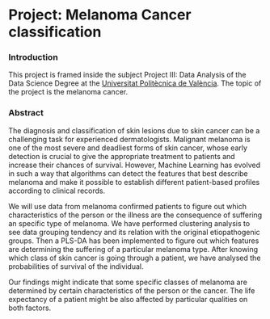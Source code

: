 # Project: Melanoma Cancer classification

### Introduction

This project is framed inside the subject Project III: Data Analysis of the Data Science Degree at the [Universitat Politècnica de València](https://www.upv.es/). The topic of the project is the melanoma cancer.

### Abstract

The diagnosis and classification of skin lesions due to skin cancer can be a challenging task for experienced dermatologists. Malignant melanoma is one of the most severe and deadliest forms of skin cancer, whose early detection is crucial to give the appropriate treatment to patients and increase their chances of survival. However, Machine Learning has evolved in such a way that algorithms can detect the features that best describe melanoma and make it possible to establish different patient-based profiles according to clinical records.

We will use data from melanoma confirmed patients to figure out which characteristics of the person or the illness are the consequence of suffering an specific type of melanoma. We have performed clustering analysis to see data grouping tendency and its relation with the original etiopathogenic groups. Then a PLS-DA has been implemented to figure out which features are determining the suffering of a particular melanoma type. After knowing which class of skin cancer is going through a patient, we have analysed the probabilities of survival of the individual.

Our findings might indicate that some specific classes of melanoma are determined by certain characteristics of the person or the cancer. The life expectancy of a patient might be also affected by particular qualities on both factors.
